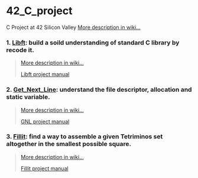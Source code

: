 # 42_C_project
C Project at 42 Silicon Valley [More description in wiki...](https://github.com/AmberFu/42_C_project/wiki/42-School-Project)

### 1. [Libft](https://github.com/AmberFu/42_C_project/tree/master/01_libft): build a soild understanding of standard C library by recode it.

> [More description in wiki...](https://github.com/AmberFu/42_C_project/wiki/01_Libft_Project)
>
> [Libft project manual](https://github.com/AmberFu/42_C_project/blob/master/libft.en.pdf)
>

### 2. [Get_Next_Line](https://github.com/AmberFu/42_C_project/tree/master/02_get_next_line): understand the file descriptor, allocation and static variable.

> [More description in wiki...]()
>
> [GNL project manual](https://github.com/AmberFu/42_C_project/blob/master/get_next_line.en.pdf)
>

### 3. [Fillit]():  find a way to assemble a given Tetriminos set altogether in the smallest possible square.

> [More description in wiki...]()
>
> [Fillit project manual](https://github.com/AmberFu/42_C_project/blob/master/fillit.en.pdf)

